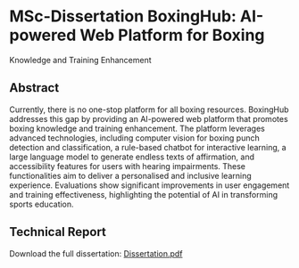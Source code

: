 # MSc-Dissertation BoxingHub: AI-powered Web Platform for Boxing
Knowledge and Training Enhancement

## Abstract
Currently, there is no one-stop platform for all boxing resources. BoxingHub addresses this gap by providing
an AI-powered web platform that promotes boxing knowledge and training enhancement. The platform
leverages advanced technologies, including computer vision for boxing punch detection and classification, a
rule-based chatbot for interactive learning, a large language model to generate endless texts of affirmation,
and accessibility features for users with hearing impairments. These functionalities aim to deliver a
personalised and inclusive learning experience. Evaluations show significant improvements in user
engagement and training effectiveness, highlighting the potential of AI in transforming sports education.

## Technical Report
Download the full dissertation: [Dissertation.pdf](./MSc-Project-Report-Technical-Report.pdf)
